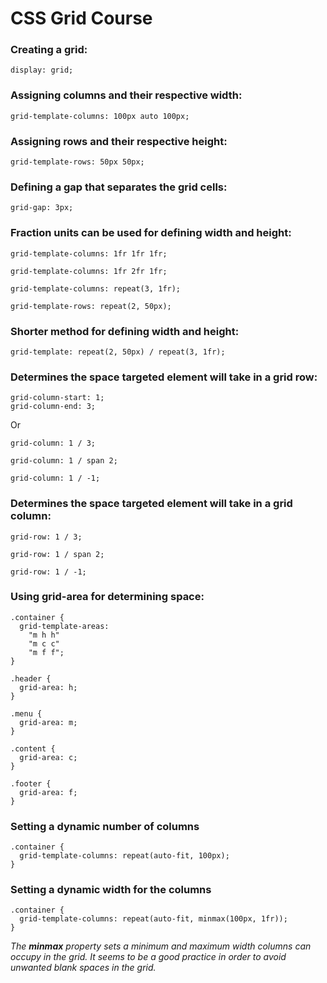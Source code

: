 # CSS Grid Course
### Creating a grid:
~~~
display: grid;
~~~
### Assigning columns and their respective width:
~~~
grid-template-columns: 100px auto 100px;
~~~
### Assigning rows and their respective height:
~~~
grid-template-rows: 50px 50px;
~~~
### Defining a gap that separates the grid cells:
~~~
grid-gap: 3px;
~~~
### Fraction units can be used for defining width and height:
~~~
grid-template-columns: 1fr 1fr 1fr;
~~~
~~~
grid-template-columns: 1fr 2fr 1fr;
~~~
~~~
grid-template-columns: repeat(3, 1fr);
~~~
~~~
grid-template-rows: repeat(2, 50px);
~~~
### Shorter method for defining width and height:
~~~
grid-template: repeat(2, 50px) / repeat(3, 1fr);
~~~
### Determines the space targeted element will take in a grid row:
~~~
grid-column-start: 1;
grid-column-end: 3;
~~~
Or
~~~
grid-column: 1 / 3;
~~~
~~~
grid-column: 1 / span 2;
~~~
~~~
grid-column: 1 / -1;
~~~
### Determines the space targeted element will take in a grid column:
~~~
grid-row: 1 / 3;
~~~
~~~
grid-row: 1 / span 2;
~~~
~~~
grid-row: 1 / -1;
~~~
### Using grid-area for determining space:
~~~
.container {
  grid-template-areas:
    "m h h"
    "m c c"
    "m f f";
}

.header {
  grid-area: h;
}

.menu {
  grid-area: m;
}

.content {
  grid-area: c;
}

.footer {
  grid-area: f;
}
~~~
### Setting a dynamic number of columns
~~~
.container {
  grid-template-columns: repeat(auto-fit, 100px);
}
~~~
### Setting a dynamic width for the columns
~~~
.container {
  grid-template-columns: repeat(auto-fit, minmax(100px, 1fr));
}
~~~
*The __minmax__ property sets a minimum and maximum width columns can occupy in the grid. It seems to be a good practice in order to avoid unwanted blank spaces in the grid.*
